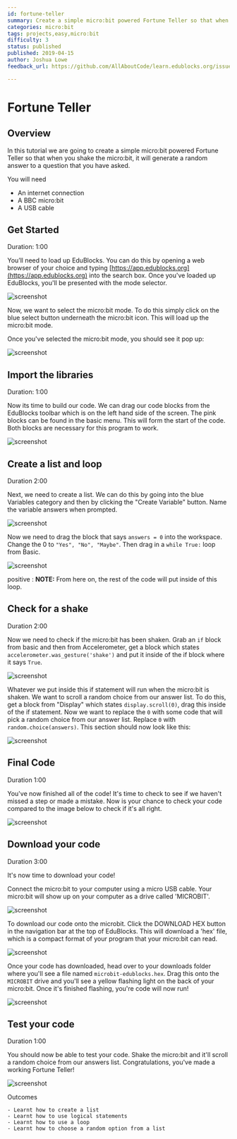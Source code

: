 ```yaml
---
id: fortune-teller
summary: Create a simple micro:bit powered Fortune Teller so that when you shake the micro:bit, it will generate a random answer to a question that you have asked.
categories: micro:bit
tags: projects,easy,micro:bit
difficulty: 3
status: published
published: 2019-04-15
author: Joshua Lowe
feedback_url: https://github.com/AllAboutCode/learn.edublocks.org/issues

---
```


# Fortune Teller

## Overview

In this tutorial we are going to create a simple micro:bit powered Fortune Teller so that when you
shake the micro:bit, it will generate a random answer to a question that you have asked.

You will need 
- An internet connection
- A BBC micro:bit
- A USB cable

## Get Started
Duration: 1:00

You’ll need to load up EduBlocks. You can do this by opening a web browser of your choice and typing [https://app.edublocks.org](https://app.edublocks.org) into the search box. Once you've loaded up EduBlocks, you'll be presented with the mode selector. 

![screenshot](https://i.ibb.co/tQ0JcTz/Screenshot-2019-04-14-edublocks.png)

Now, we want to select the micro:bit mode. To do this simply click on the blue select button underneath the micro:bit icon. This will load up the micro:bit mode.

Once you've selected the micro:bit mode, you should see it pop up:

![screenshot](https://i.ibb.co/93PHxFY/Screenshot-2019-04-14-edublocks-2.png)

## Import the libraries
Duration: 1:00

Now its time to build our code. We can drag our code blocks from the EduBlocks toolbar which is on the left hand side of the screen. The pink blocks can be found in the basic menu. This will form the start of the code. Both blocks are necessary for this program to work.

![screenshot](https://i.ibb.co/0ZdJykH/Screenshot-from-2019-03-15-22-14-39.png)

## Create a list and loop
Duration 2:00

Next, we need to create a list. We can do this by going into the blue Variables category and then by clicking the "Create Variable" button. Name the variable answers when prompted.

![screenshot](https://i.ibb.co/7Ys42gV/Screenshot-2019-04-14-edublocks-3.png)

Now we need to drag the block that says `answers = 0` into the workspace. Change the 0 to `"Yes", "No", "Maybe"`. Then drag in a `while True:` loop from Basic. 

![screenshot](https://i.ibb.co/N9kNDt9/Screenshot-2019-04-14-edublocks-4.png)

positive
: **NOTE:**
From here on, the rest of the code will put inside of this loop.

## Check for a shake
Duration 2:00

Now we need to check if the micro:bit has been shaken. Grab an `if` block from basic and then from Accelerometer, get a block which states `accelerometer.was_gesture('shake')` and put it inside of the if block where it says `True`. 

![screenshot](https://i.ibb.co/T1ffTJW/Screenshot-2019-04-14-edublocks-5.png)

Whatever we put inside this if statement will run when the micro:bit is shaken. We want to scroll a random choice from our answer list. To do this, get a block from "Display" which states `display.scroll(0)`, drag this inside of the if statement. Now we want to replace the `0` with some code that will pick a random choice from our answer list. Replace `0` with `random.choice(answers)`. This section should now look like this:

![screenshot](https://i.ibb.co/gZ6W94Z/Screenshot-2019-04-14-edublocks-6.png)

## Final Code
Duration 1:00

You've now finished all of the code! It's time to check to see if we haven't missed a step or made a mistake. Now is your chance to check your code compared to the image below to check if it's all right.

![screenshot](https://i.ibb.co/XLzbq9t/Screenshot-2019-04-14-edublocks-7.png)

## Download your code
Duration 3:00

It's now time to download your code!

Connect the micro:bit to your computer using a micro USB cable. Your micro:bit will show up on your computer as a drive called 'MICROBIT'. 

![screenshot](https://i.ibb.co/QvWrrNh/ezgif-com-video-to-gif.gif)

To download our code onto the microbit. Click the DOWNLOAD HEX button in the navigation bar at the top of EduBlocks. This will download a 'hex' file, which is a compact format of your program that your micro:bit can read. 

![screenshot](https://i.ibb.co/d2zrVgQ/Screenshot-2019-04-14-edublocks-8.png)

Once your code has downloaded, head over to your downloads folder where you'll see a file named `microbit-edublocks.hex`. Drag this onto the `MICROBIT` drive and you'll see a yellow flashing light on the back of your micro:bit. Once it's finished flashing, you're code will now run!

![screenshot](https://i.ibb.co/j3H14WJ/ezgif-com-video-to-gif-1.gif)

## Test your code
Duration 1:00

You should now be able to test your code.
Shake the micro:bit and it'll scroll a random choice from our answers list.
Congratulations, you've made a working Fortune Teller!

![screenshot](https://pbs.twimg.com/media/DI9ZGudXcAEVQEF.png)

Outcomes

    - Learnt how to create a list
    - Learnt how to use logical statements
    - Learnt how to use a loop
    - Learnt how to choose a random option from a list